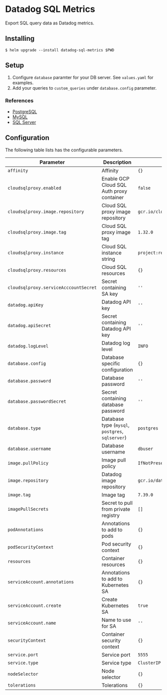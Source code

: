 # Datadog SQL Metrics
Export SQL query data as Datadog metrics.


## Installing

```console
$ helm upgrade --install datadog-sql-metrics $PWD
```

## Setup
1. Configure `database` paramter for your DB server. See `values.yaml` for examples.
1. Add your queries to `custom_queries` under `database.config` parameter.

### References
- [PostgreSQL](https://github.com/DataDog/integrations-core/blob/master/postgres/datadog_checks/postgres/data/conf.yaml.example)
- [MySQL](https://github.com/DataDog/integrations-core/blob/master/mysql/datadog_checks/mysql/data/conf.yaml.example)
- [SQL Server](https://github.com/DataDog/integrations-core/blob/master/sqlserver/datadog_checks/sqlserver/data/conf.yaml.example)


## Configuration

The following table lists has the configurable parameters.

| Parameter                             | Description                                      | Default                            |
| ------------------------------------- | ------------------------------------------------ | ---------------------------------- |
| `affinity`                            | Affinity                                         | `{}`                               |
| `cloudsqlproxy.enabled`               | Enable GCP Cloud SQL Auth proxy container        | `false`                            |
| `cloudsqlproxy.image.repository`      | Cloud SQL proxy image repository                 | `gcr.io/cloudsql-docker/gce-proxy` |
| `cloudsqlproxy.image.tag`             | Cloud SQL proxy image tag                        | `1.32.0`                           |
| `cloudsqlproxy.instance`              | Cloud SQL instance string                        | `project:region:database=tcp:5432` |
| `cloudsqlproxy.resources`             | Cloud SQL resources                              | `{}`                               |
| `cloudsqlproxy.serviceAcccountSecret` | Secret containing SA key                         | `''`                               |
| `datadog.apiKey`                      | Datadog API key                                  | `''`                               |
| `datadog.apiSecret`                   | Secret containing Datadog API key                | `''`                               |
| `datadog.logLevel`                    | Datadog log level                                | `INFO`                             |
| `database.config`                     | Database specific configuration                  | `{}`                               |
| `database.password`                   | Database password                                | `''`                               |
| `database.passwordSecret`             | Secret containing database password              | `''`                               |
| `database.type`                       | Database type (`mysql`, `postgres`, `sqlserver`) | `postgres`                         |
| `database.username`                   | Database username                                | `dbuser`                           |
| `image.pullPolicy`                    | Image pull policy                                | `IfNotPresent`                     |
| `image.repository`                    | Datadog image repository                         | `gcr.io/datadoghq/agent`           |
| `image.tag`                           | Image tag                                        | `7.39.0`                           |
| `imagePullSecrets`                    | Secret to pull from private registry             | `[]`                               |
| `podAnnotations`                      | Annotations to add to  pods                      | `{}`                               |
| `podSecurityContext`                  | Pod security context                             | `{}`                               |
| `resources`                           | Container resources                              | `{}`                               |
| `serviceAccount.annotations`          | Annotations to add to Kubernetes SA              | `{}`                               |
| `serviceAccount.create`               | Create Kubernetes SA                             | `true`                             |
| `serviceAccount.name`                 | Name to use for SA                               | `''`                               |
| `securityContext`                     | Container security context                       | `{}`                               |
| `service.port`                        | Service port                                     | `5555`                             |
| `service.type`                        | Service type                                     | `ClusterIP`                        |
| `nodeSelector`                        | Node selector                                    | `{}`                               |
| `tolerations`                         | Tolerations                                      | `{}`                               |

